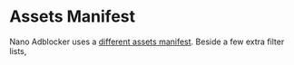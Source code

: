 # Assets Manifest

Nano Adblocker uses a
[different assets manifest](https://github.com/NanoAdblocker/NanoCore2/blob/master/src/assets.json).
Beside a few extra filter lists, 
